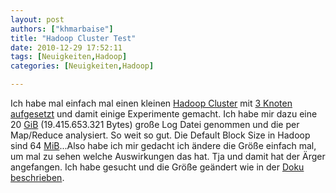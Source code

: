 ```yaml
---
layout: post
authors: ["khmarbaise"]
title: "Hadoop Cluster Test"
date: 2010-12-29 17:52:11
tags: [Neuigkeiten,Hadoop]
categories: [Neuigkeiten,Hadoop]

---
```

Ich habe mal einfach mal einen kleinen <a href="http://hadoop.apache.org/common/docs/r0.21.0/cluster_setup.html">Hadoop Cluster</a> mit <a href="/index.php?/archives/318-Hadoop-Cluster-Konfiguration.html">3 Knoten aufgesetzt</a> und damit einige Experimente gemacht. Ich habe mir dazu eine 20 <a href="http://de.wikipedia.org/wiki/Bin%C3%A4rpr%C3%A4fix">GiB</a> (19.415.653.321 Bytes) große Log Datei genommen und die per Map/Reduce analysiert. So weit so gut. Die Default Block Size in Hadoop sind 64 <a href="http://de.wikipedia.org/wiki/Bin%C3%A4rpr%C3%A4fix">MiB</a>...Also habe ich mir gedacht ich ändere die Größe einfach mal, um mal zu sehen welche Auswirkungen das hat. Tja und damit hat der Ärger angefangen. Ich habe gesucht und die Größe geändert wie in der <a href="http://hadoop.apache.org/common/docs/r0.21.0/cluster_setup.html">Doku beschrieben</a>.
